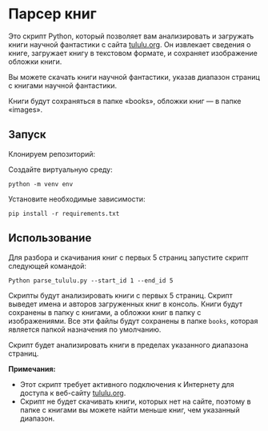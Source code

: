 # Парсер книг
Это скрипт Python, который позволяет вам анализировать и загружать книги научной фантастики с
сайта [tululu.org](https://tululu.org/). Он извлекает сведения о книге, загружает книгу в текстовом формате,
и сохраняет изображение обложки книги.

Вы можете скачать книги научной фантастики, указав диапазон страниц с книгами научной фантастики.

Книги будут сохраняться в папке «books», обложки книг — в папке «images».


## Запуск
Клонируем репозиторий:


Создайте виртуальную среду:
```
python -m venv env
```

Установите необходимые зависимости:
```
pip install -r requirements.txt
```

## Использование
Для разбора и скачивания книг с первых 5 страниц запустите скрипт следующей командой:

```
Python parse_tululu.py --start_id 1 --end_id 5
```

Скрипты будут анализировать книги с первых 5 страниц.
Скрипт выведет имена и авторов загруженных книг в консоль.
Книги будут сохранены в папку с книгами, а обложки книг в папку с изображениями.
Все эти файлы будут сохранены в папке `books`, которая является папкой назначения по умолчанию.

Скрипт будет анализировать книги в пределах указанного диапазона страниц.


**Примечания:**
- Этот скрипт требует активного подключения к Интернету для доступа к
веб-сайту [tululu.org](https://tululu.org/).
- Скрипт не будет скачивать книги, которых нет на сайте, поэтому в папке с книгами вы можете
найти меньше книг, чем указанный диапазон.
